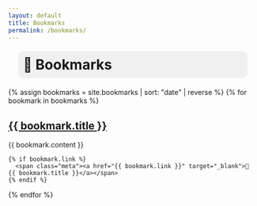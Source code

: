 ```yaml
---
layout: default
title: Bookmarks
permalink: /bookmarks/
---
```


<h1 style="background: #f0f0f0f0;
    padding: 10px;
    margin: 20px;
    border-radius: 10px;">🔖 Bookmarks</h1>

<main>
{% assign bookmarks = site.bookmarks | sort: "date" | reverse %}
{% for bookmark in bookmarks %}
  <article class="post">
    <h2><a href="{{ bookmark.url | relative_url }}">{{ bookmark.title }}</a></h2>
    <p>{{ bookmark.content }}</p>
   
    {% if bookmark.link %}
      <span class="meta"><a href="{{ bookmark.link }}" target="_blank">🔗 {{ bookmark.title }}</a></span>
    {% endif %}
  </article>
{% endfor %}
</main>
